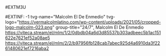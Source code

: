 #EXTM3U 

#EXTINF: -1 tvg-name="Malcolm El De Enmedio" tvg-logo="https://vermalcolmlatino.com/wp-content/uploads/2021/05/cropped-logo-malcolm-023.png" group-title="24/7", Malcolm El De Enmedio
https://viteca.stream/el/mlm/1/2/0dbdb04a6d3d85537b303adbeec5b1ac151622e7621ef52a08ae5
https://viteca.stream/el/mlm/2/2/b97956fb128cab7abec925d4a6910da3f2261480621ef7216aba2
